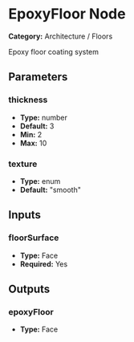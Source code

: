 
# EpoxyFloor Node

**Category:** Architecture / Floors

Epoxy floor coating system

## Parameters


### thickness
- **Type:** number
- **Default:** 3
- **Min:** 2
- **Max:** 10



### texture
- **Type:** enum
- **Default:** "smooth"





## Inputs


### floorSurface
- **Type:** Face
- **Required:** Yes



## Outputs


### epoxyFloor
- **Type:** Face




